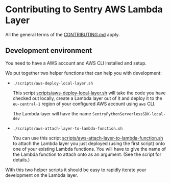 # Contributing to Sentry AWS Lambda Layer

All the general terms of the [CONTRIBUTING.md](CONTRIBUTING.md) apply.

## Development environment

You need to have a AWS account and AWS CLI installed and setup.

We put together two helper functions that can help you with development:

- `./scripts/aws-deploy-local-layer.sh`

  This script [scripts/aws-deploy-local-layer.sh](scripts/aws-deploy-local-layer.sh) will take the code you have checked out locally, create a Lambda layer out of it and deploy it to the `eu-central-1` region of your configured AWS account using `aws` CLI.

  The Lambda layer will have the name `SentryPythonServerlessSDK-local-dev`

- `./scripts/aws-attach-layer-to-lambda-function.sh`

  You can use this script [scripts/aws-attach-layer-to-lambda-function.sh](scripts/aws-attach-layer-to-lambda-function.sh) to attach the Lambda layer you just deployed (using the first script) onto one of your existing Lambda functions. You will have to give the name of the Lambda function to attach onto as an argument. (See the script for details.)

With this two helper scripts it should be easy to rapidly iterate your development on the Lambda layer.
